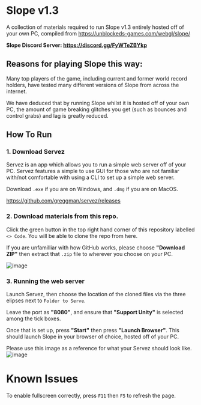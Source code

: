 # Slope v1.3

A collection of materials required to run Slope v1.3 entirely hosted off of your own PC, compiled from https://unblockeds-games.com/webgl/slope/

**Slope Discord Server: https://discord.gg/FyWTeZBYkp**

## Reasons for playing Slope this way:

Many top players of the game, including current and former world record holders, have tested many different versions of Slope from across the internet.

We have deduced that by running Slope whilst it is hosted off of your own PC, the amount of game breaking glitches you get (such as bounces and control grabs) and lag is greatly reduced.

## How To Run

### 1. Download Servez
Servez is an app which allows you to run a simple web server off of your PC. Servez features a simple to use GUI for those who are not familiar with/not comfortable with using a CLI to set up a simple web server.

Download `.exe` if you are on Windows, and `.dmg` if you are on MacOS.

https://github.com/greggman/servez/releases

### 2. Download materials from this repo.
Click the green button in the top right hand corner of this repository labelled `<> Code`. You will be able to clone the repo from here.

If you are unfamilliar with how GitHub works, please choose **"Download ZIP"** then extract that `.zip` file to wherever you choose on your PC.

![image](https://user-images.githubusercontent.com/86921268/223588879-c93874e3-7da0-4b5b-a8f6-0c178a853e45.png)

### 3. Running the web server
Launch Servez, then choose the location of the cloned files via the three elipses next to `Folder to Serve`.

Leave the port as **"8080"**, and ensure that **"Support Unity"** is selected among the tick boxes.

Once that is set up, press **"Start"** then press **"Launch Browser"**. This should launch Slope in your browser of choice, hosted off of your PC.

Please use this image as a reference for what your Servez should look like.
![image](https://user-images.githubusercontent.com/86921268/223592009-b095675e-6b82-4a61-b1bf-76c02f35db18.png)

# Known Issues

To enable fullscreen correctly, press `F11` then `F5` to refresh the page.

